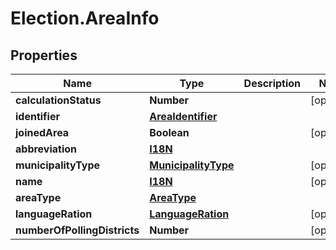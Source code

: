 # Election.AreaInfo

## Properties
Name | Type | Description | Notes
------------ | ------------- | ------------- | -------------
**calculationStatus** | **Number** |  | [optional] 
**identifier** | [**AreaIdentifier**](AreaIdentifier.md) |  | 
**joinedArea** | **Boolean** |  | [optional] 
**abbreviation** | [**I18N**](I18N.md) |  | 
**municipalityType** | [**MunicipalityType**](MunicipalityType.md) |  | [optional] 
**name** | [**I18N**](I18N.md) |  | [optional] 
**areaType** | [**AreaType**](AreaType.md) |  | 
**languageRation** | [**LanguageRation**](LanguageRation.md) |  | [optional] 
**numberOfPollingDistricts** | **Number** |  | [optional] 


